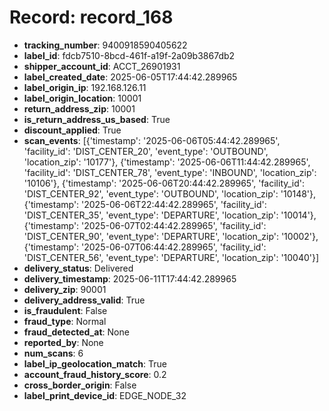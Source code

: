 # Record: record_168

- **tracking_number**: 9400918590405622
- **label_id**: fdcb7510-8bcd-461f-a19f-2a09b3867db2
- **shipper_account_id**: ACCT_26901931
- **label_created_date**: 2025-06-05T17:44:42.289965
- **label_origin_ip**: 192.168.126.11
- **label_origin_location**: 10001
- **return_address_zip**: 10001
- **is_return_address_us_based**: True
- **discount_applied**: True
- **scan_events**: [{'timestamp': '2025-06-06T05:44:42.289965', 'facility_id': 'DIST_CENTER_20', 'event_type': 'OUTBOUND', 'location_zip': '10177'}, {'timestamp': '2025-06-06T11:44:42.289965', 'facility_id': 'DIST_CENTER_78', 'event_type': 'INBOUND', 'location_zip': '10106'}, {'timestamp': '2025-06-06T20:44:42.289965', 'facility_id': 'DIST_CENTER_92', 'event_type': 'OUTBOUND', 'location_zip': '10148'}, {'timestamp': '2025-06-06T22:44:42.289965', 'facility_id': 'DIST_CENTER_35', 'event_type': 'DEPARTURE', 'location_zip': '10014'}, {'timestamp': '2025-06-07T02:44:42.289965', 'facility_id': 'DIST_CENTER_90', 'event_type': 'DEPARTURE', 'location_zip': '10002'}, {'timestamp': '2025-06-07T06:44:42.289965', 'facility_id': 'DIST_CENTER_56', 'event_type': 'DEPARTURE', 'location_zip': '10040'}]
- **delivery_status**: Delivered
- **delivery_timestamp**: 2025-06-11T17:44:42.289965
- **delivery_zip**: 90001
- **delivery_address_valid**: True
- **is_fraudulent**: False
- **fraud_type**: Normal
- **fraud_detected_at**: None
- **reported_by**: None
- **num_scans**: 6
- **label_ip_geolocation_match**: True
- **account_fraud_history_score**: 0.2
- **cross_border_origin**: False
- **label_print_device_id**: EDGE_NODE_32